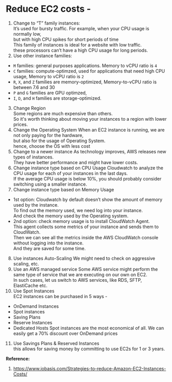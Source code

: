 # Reduce EC2 costs - 

1. Change to “T” family instances:  
It’s used for bursty traffic. For example, when your CPU usage is normally low,  
but with high CPU spikes for short periods of time  
This family of instances is ideal for a website with low traffic.  
these processors can’t have a high CPU usage for long periods.  
2. Use other instance families:  
- `M` families: general purposes applications. Memory to vCPU ratio is `4`  
- `C` families: compute-optimzed, used for applications that need high CPU usage, Memory to vCPU ratio is `2`  
- `R`, `X`, and `Z` families are memory-optimized, Memory-to-vCPU ratio is between 7.6 and 30  
- `P` and `G` families are GPU optimzed,  
- `I`, `D`, and `H` families are storage-optimized.  
3. Change Region  
Some regions are much expensive than others.  
So it's worth thinking about moving your instances to a region with lower prices.  
4. Change the Operating System
When an EC2 instance is running, we are not only paying for the hardware,  
but also for the usage of Operating System.  
hence, choose the OS with less cost  
5. Change to a newer instance
As technology improves, AWS releases new types of instances.  
They have better performance and might have lower costs.  
6. Change instance type based on CPU Usage
Cloudwatch to analyze the CPU usage for each of your instances in the last days.  
If the average CPU usage is below 10%, you should probably consider switching using a smaller instance.  
7. Change instance type based on Memory Usage
- 1st option: Cloudwatch by default doesn’t show the amount of memory used by the instance.  
To find out the memory used, we need log into your instance.  
And check the memory used by the Operating system.  
- 2nd option: check memory usage is to install CloudWatch Agent.  
This agent collects some metrics of your instance and sends them to CloudWatch.  
Then we can see all the metrics inside the AWS CloudWatch console without logging into the instance.  
And they are saved for some time.  
8. Use instances Auto-Scaling
We might need to check on aggressive scaling, etc.  
9. Use an AWS managed service
Some AWS service might perform the same type of service that we are executing on our own on EC2.  
In such cases, let us switch to AWS services, like RDS, SFTP, ElastiCache etc.   
10. Use Spot Instances  
EC2 instances can be purchased in 5 ways -   
- OnDemand Instances
- Spot instances
- Saving Plans
- Reserve Instances
- Dedicated Hosts
Spot instances are the most economical of all. We can easily get a 70% discount over OnDemand prices  
11. Use Savings Plans & Reserved Instances  
this allows for saving money by committing to use EC2s for 1 or 3 years.  

**Reference:**  
1. https://www.iobasis.com/Strategies-to-reduce-Amazon-EC2-Instances-Costs/

